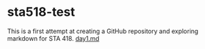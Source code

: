 # sta518-test
This is a first attempt at creating a GitHub repository and exploring markdown for STA 418.
[day1.md](day1.md)
